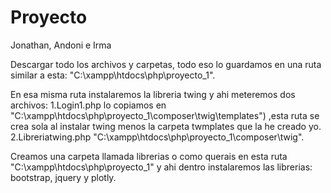 # Proyecto
Jonathan, Andoni e Irma

Descargar todo los archivos y carpetas, todo eso lo guardamos en una ruta similar a esta: "C:\xampp\htdocs\php\proyecto_1".

En esa misma ruta instalaremos la libreria twing y ahi meteremos dos archivos:
  1.Login1.php lo copiamos en "C:\xampp\htdocs\php\proyecto_1\composer\twig\templates") ,esta ruta se crea sola al instalar twing menos la carpeta twmplates que la he creado yo.
  2.Libreriatwing.php "C:\xampp\htdocs\php\proyecto_1\composer\twig".
  
Creamos una carpeta llamada librerias o como querais en esta ruta "C:\xampp\htdocs\php\proyecto_1" y ahi dentro instalaremos las librerias: bootstrap, jquery y plotly.



